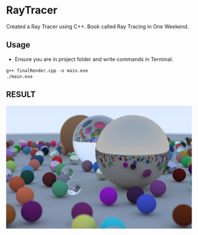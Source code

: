 # RayTracer
Created a Ray Tracer using C++. Book called Ray Tracing in One Weekend.

## Usage

* Ensure you are in project folder and write commands in Terminal.

```
g++ finalRender.cpp -o main.exe
./main.exe
```

## RESULT
![Image of Running Ray Tracer](https://github.com/Ktuzinowski/RayTracer/blob/main/KevinTuzinowskiFinalRender2.jpg?raw=true)
